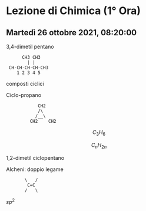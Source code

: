 # Lezione di Chimica (1° Ora)
## Martedì 26 ottobre 2021, 08:20:00
3,4-dimetil pentano

		  CH3 CH3
		    | |
	 CH-CH-CH-CH-CH3 
		1 2 3 4 5


composti ciclici

Ciclo-propano

				CH2
				/\
			   /__\
			 CH2    CH2


$$
C_3H_6
$$


$$
C_nH_{2n}
$$


1,2-dimetil ciclopentano


Alcheni: doppio legame

		   \   /
			C=C
		   /   \


$sp^2$
<!--stackedit_data:
eyJoaXN0b3J5IjpbLTU4ODY0Nzg5NF19
-->